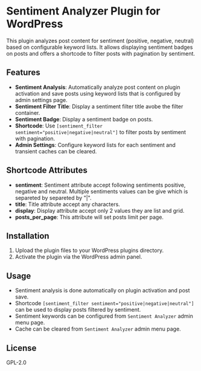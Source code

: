 # Sentiment Analyzer Plugin for WordPress

This plugin analyzes post content for sentiment (positive, negative, neutral) based on configurable keyword lists. It allows displaying sentiment badges on posts and offers a shortcode to filter posts with pagination by sentiment.


## Features
- **Sentiment Analysis**: Automatically analyze post content on plugin activation and save posts using keyword lists that is configured by admin settings page.
- **Sentiment Filter Title**: Display a sentiment filter title avobe the filter container.
- **Sentiment Badge**: Display a sentiment badge on posts.
- **Shortcode**: Use `[sentiment_filter sentiment="positive|negative|neutral"]` to filter posts by sentiment with pagination.
- **Admin Settings**: Configure keyword lists for each sentiment and transient caches can be cleared.

## Shortcode Attributes
- **sentiment**: Sentiment attribute accept following sentiments positive, negative and neutral. Multiple sentiments values can be give which is separeted by separeted by "|".
- **title**: Title attribute accept any characters.
- **display**: Display attribute accept only 2 values they are list and grid.
- **posts_per_page**: This attribute will set posts limit per page.



## Installation
1. Upload the plugin files to your WordPress plugins directory.
2. Activate the plugin via the WordPress admin panel.

## Usage
- Sentiment analysis is done automatically on plugin activation and post save.
- Shortcode `[sentiment_filter sentiment="positive|negative|neutral"]` can be used to display posts filtered by sentiment.
- Sentiment keywords can be configured from `Sentiment Analyzer` admin menu page.
- Cache can be cleared from `Sentiment Analyzer` admin menu page.

## License
GPL-2.0

